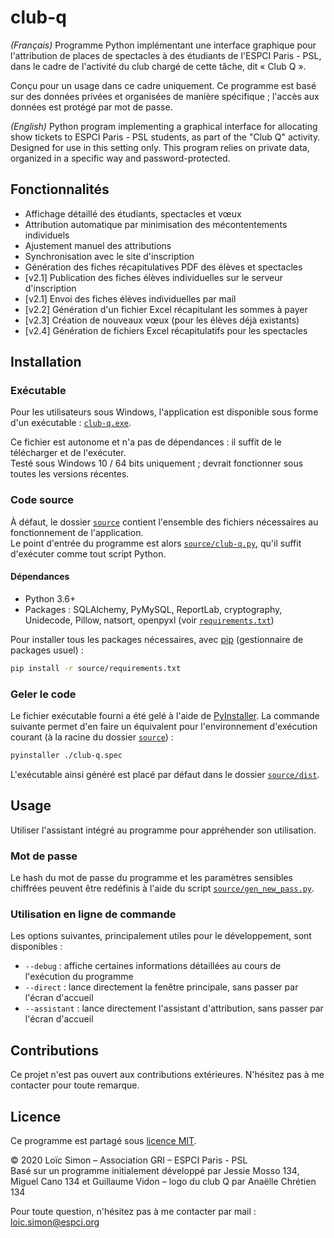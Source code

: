 # club-q

*(Français)*
Programme Python implémentant une interface graphique pour l'attribution de places de spectacles à des étudiants de l'ESPCI Paris - PSL, dans le cadre de l'activité du club chargé de cette tâche, dit « Club Q ».

Conçu pour un usage dans ce cadre uniquement. Ce programme est basé sur des données privées et organisées de manière spécifique ; l'accès aux données est protégé par mot de passe.

*(English)*
Python program implementing a graphical interface for allocating show tickets to ESPCI Paris - PSL students, as part of the "Club Q" activity. Designed for use in this setting only. This program relies on private data, organized in a specific way and password-protected.


## Fonctionnalités

* Affichage détaillé des étudiants, spectacles et vœux
* Attribution automatique par minimisation des mécontentements individuels
* Ajustement manuel des attributions
* Synchronisation avec le site d'inscription
* Génération des fiches récapitulatives PDF des élèves et spectacles
* [v2.1] Publication des fiches élèves individuelles sur le serveur d'inscription
* [v2.1] Envoi des fiches élèves individuelles par mail
* [v2.2] Génération d'un fichier Excel récapitulant les sommes à payer
* [v2.3] Création de nouveaux vœux (pour les élèves déjà existants)
* [v2.4] Génération de fichiers Excel récapitulatifs pour les spectacles

## Installation

### Exécutable

Pour les utilisateurs sous Windows, l'application est disponible sous forme d'un exécutable : [`club-q.exe`](club-q.exe).

Ce fichier est autonome et n'a pas de dépendances : il suffit de le télécharger et de l'exécuter.  \
Testé sous Windows 10 / 64 bits uniquement ; devrait fonctionner sous toutes les versions récentes.


### Code source

À défaut, le dossier [`source`](source/club-q.py) contient l'ensemble des fichiers nécessaires au fonctionnement de l'application.  \
Le point d'entrée du programme est alors [`source/club-q.py`](source/club-q.py), qu'il suffit d'exécuter comme tout script Python.


#### Dépendances

* Python 3.6+
* Packages : SQLAlchemy, PyMySQL, ReportLab, cryptography, Unidecode, Pillow, natsort, openpyxl (voir [`requirements.txt`](requirements.txt))

Pour installer tous les packages nécessaires, avec [pip](https://pip.pypa.io/en/stable/) (gestionnaire de packages usuel) :

```bash
pip install -r source/requirements.txt
```

### Geler le code

Le fichier exécutable fourni a été gelé à l'aide de [PyInstaller](https://pypi.org/project/pyinstaller/). La commande suivante permet d'en faire un équivalent pour l'environnement d'exécution courant (à la racine du dossier [`source`](source/club-q.py)) :

```bash
pyinstaller ./club-q.spec
```

L'exécutable ainsi généré est placé par défaut dans le dossier [`source/dist`](source/dist).

## Usage

Utiliser l'assistant intégré au programme pour appréhender son utilisation.

### Mot de passe

Le hash du mot de passe du programme et les paramètres sensibles chiffrées peuvent être redéfinis à l'aide du script [`source/gen_new_pass.py`](source/gen_new_pass.py).

### Utilisation en ligne de commande
Les options suivantes, principalement utiles pour le développement, sont disponibles :

* `--debug` : affiche certaines informations détaillées au cours de l'exécution du programme
* `--direct` : lance directement la fenêtre principale, sans passer par l'écran d'accueil
* `--assistant` : lance directement l'assistant d'attribution, sans passer par l'écran d'accueil


## Contributions

Ce projet n'est pas ouvert aux contributions extérieures. N'hésitez pas à me contacter pour toute remarque.


## Licence

Ce programme est partagé sous [licence MIT](https://choosealicense.com/licenses/mit/).

© 2020 Loïc Simon – Association GRI – ESPCI Paris - PSL  \
Basé sur un programme initialement développé par Jessie Mosso 134, Miguel Cano 134 et Guillaume Vidon – logo du club Q par Anaëlle Chrétien 134

Pour toute question, n'hésitez pas à me contacter par mail : [loic.simon@espci.org](mailto:loic.simon@espci.org)
